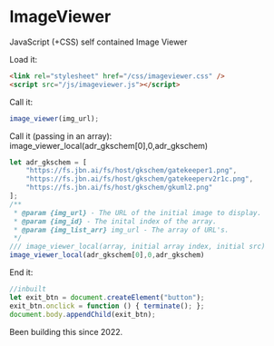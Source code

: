 # ImageViewer
JavaScript (+CSS) self contained Image Viewer

Load it:
```html
<link rel="stylesheet" href="/css/imageviewer.css" />
<script src="/js/imageviewer.js"></script>
```

Call it:
```javascript
image_viewer(img_url);
```

Call it (passing in an array):
image_viewer_local(adr_gkschem[0],0,adr_gkschem)


```javascript
let adr_gkschem = [
    "https://fs.jbn.ai/fs/host/gkschem/gatekeeper1.png",
    "https://fs.jbn.ai/fs/host/gkschem/gatekeeperv2r1c.png",
    "https://fs.jbn.ai/fs/host/gkschem/gkuml2.png"
];
/**
 * @param {img_url} - The URL of the initial image to display.
 * @param {img_id} - The inital index of the array. 
 * @param {img_list_arr} img_url - The array of URL's.
 */
/// image_viewer_local(array, initial array index, initial src)
image_viewer_local(adr_gkschem[0],0,adr_gkschem)
```


End it:
```javascript
//inbuilt
let exit_btn = document.createElement("button");
exit_btn.onclick = function () { terminate(); };
document.body.appendChild(exit_btn);
```


Been building this since 2022.
